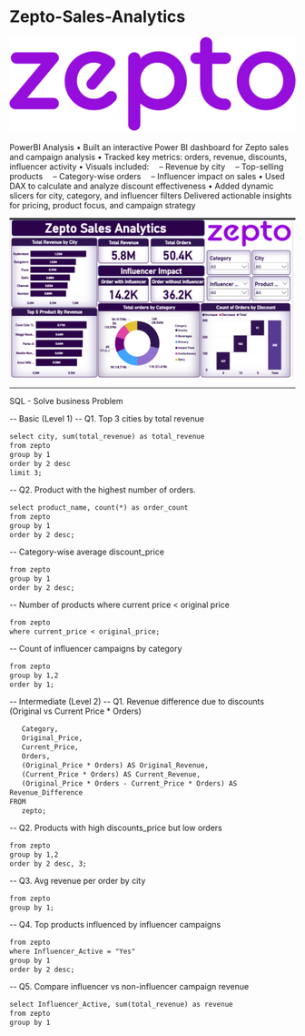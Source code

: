 # Zepto-Sales-Analytics

![zepto_logo](Zepto_Logo.svg_.png)



PowerBI Analysis
•	Built an interactive Power BI dashboard for Zepto sales and campaign analysis
•	 Tracked key metrics: orders, revenue, discounts, influencer activity
•	 Visuals included:
 – Revenue by city
 – Top-selling products
 – Category-wise orders
 – Influencer impact on sales
•	Used DAX to calculate and analyze discount effectiveness
•	Added dynamic slicers for city, category, and influencer filters
 Delivered actionable insights for pricing, product focus, and campaign strategy

 

![Dashboard](Zepto_Dashboard.png)


------------------------------------------------------------------------------------------------------------------------------------------------

SQL - Solve business Problem

-- Basic (Level 1)
-- Q1. Top 3 cities by total revenue

```
select city, sum(total_revenue) as total_revenue
from zepto
group by 1
order by 2 desc
limit 3;
```

-- Q2. Product with the highest number of orders.

```
select product_name, count(*) as order_count
from zepto
group by 1
order by 2 desc;
```

-- Category-wise average discount_price

``` select category, round (avg(discount_price) ,1) as avg_discount_price
from zepto
group by 1
order by 2 desc;
```

-- Number of products where current price < original price

``` select count(*)
from zepto
where current_price < original_price;
```

-- Count of influencer campaigns by category

``` select category, influencer_active, count(*) as counts
from zepto
group by 1,2
order by 1;
```

-- Intermediate (Level 2)
-- Q1. Revenue difference due to discounts (Original vs Current Price * Orders)


 ```SELECT 
    Category,
    Original_Price,
    Current_Price,
    Orders,
    (Original_Price * Orders) AS Original_Revenue,
    (Current_Price * Orders) AS Current_Revenue,
    (Original_Price * Orders - Current_Price * Orders) AS Revenue_Difference
FROM 
    zepto;
```


-- Q2. Products with high discounts_price but low orders

```select product_name, discount_price, count(*) as orders
from zepto
group by 1,2 
order by 2 desc, 3;
```

-- Q3. Avg revenue per order by city

```select city, round (sum(total_revenue) / sum(orders) ,2) as revenue_per_order
from zepto
group by 1;
```


-- Q4. Top products influenced by influencer campaigns

``` select product_name, count(Influencer_Active) as influencer_campaigns
from zepto
where Influencer_Active = "Yes"
group by 1
order by 2 desc;
```

-- Q5. Compare influencer vs non-influencer campaign revenue

```
select Influencer_Active, sum(total_revenue) as revenue
from zepto
group by 1
```
